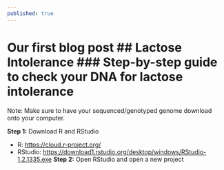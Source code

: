 ```yaml
---
published: true
---
```

# Our first blog post ## Lactose Intolerance ### Step-by-step guide to check your DNA for lactose intolerance
Note: Make sure to have your sequenced/genotyped genome download onto your computer. 

**Step 1:** Download R and RStudio
- R: https://cloud.r-project.org/
- RStudio: https://download1.rstudio.org/desktop/windows/RStudio-1.2.1335.exe
**Step 2:** Open RStudio and open a new project





